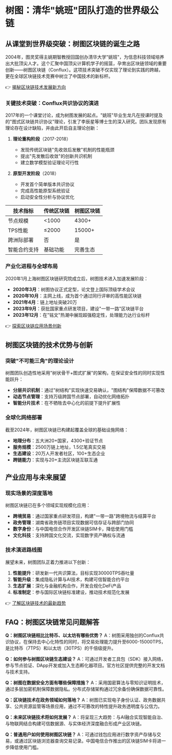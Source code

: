 # 树图：清华"姚班"团队打造的世界级公链

## 从课堂到世界级突破：树图区块链的诞生之路

2004年，图灵奖得主姚期智教授回国创办清华大学"姚班"，为信息科技领域培养出大批顶尖人才。这个汇聚中国顶尖计算机学子的摇篮，孕育出区块链领域的重要创新——树图区块链（Conflux）。这项技术突破不仅实现了理论到实践的跨越，更在全球区块链技术竞赛中树立了中国技术的新标杆。

👉 [揭秘区块链技术发展新方向](https://bit.ly/okx_welcome)

### 关键技术突破：Conflux共识协议的演进

2017年的一个课堂讨论，成为树图发展的起点。"姚班"毕业生龙凡在授课时提及的"图式区块链共识协议"理论，引发了李辰星等博士生的深入研究。团队发现原有理论存在设计缺陷，并由此开启自主理论创新：

1. **理论重构阶段**（2017-2018）
   - 发现传统区块链"先收敛后发散"机制的性能瓶颈
   - 提出"先发散后收敛"的创新共识机制
   - 建立数学模型验证理论可行性

2. **原型开发阶段**（2018）
   - 开发首个简单版本共识协议
   - 完成高性能原型系统验证
   - 启动安全性分析与协议优化

| 技术指标        | 传统区块链 | 树图区块链 |
|-----------------|------------|------------|
| 节点规模        | <1000      | 4300+      |
| TPS性能         | ≤2000      | 15000+     |
| 跨洲际部署      | 否         | 是         |
| 智能合约支持    | 基础功能   | 完善生态   |

### 产业化进程与全球布局

2020年1月上海树图区块链研究院成立后，树图技术进入加速发展阶段：

- **2020年3月**：树图协议正式定型，论文登上国际顶级学术会议
- **2020年10月**：主网上线，成为首个通过同行评审的高性能区块链
- **2021年4月**：链上地址突破20万
- **2023年9月**：获批国家重点研发项目，建设"一带一路"区块链平台
- **2023年12月**：在"铭文"热潮中展现超强稳定性，处理能力达行业标杆

👉 [探索区块链应用场景创新](https://bit.ly/okx_welcome)

## 树图区块链的技术优势与创新

### 突破"不可能三角"的理论设计

树图团队创造性地采用"树状骨干+图式扩展"的架构，在保证安全性的同时实现性能跃升：

- **分层共识机制**：通过"树结构"实现快速交易确认，"图结构"保障数据不可篡改
- **动态节点管理**：支持万级跨国节点部署，自动优化网络拓扑
- **智能分片技术**：在不牺牲去中心化的前提下提升扩展性

### 全球化网络部署

截至2024年，树图区块链已构建起覆盖全球的基础设施网络：

- **地理分布**：五大洲20+国家，4300+验证节点
- **服务规模**：2500万链上地址，1.5亿笔真实交易
- **生态建设**：20万人开发者社区，100+生态企业
- **跨链能力**：实现与20+主流区块链互联互通

## 产业应用与未来展望

### 现实场景的深度落地

树图区块链已在多个领域实现规模化应用：

- **跨境贸易**：通过国家重点研发项目，构建"一带一路"跨境物流与结算平台
- **政务管理**：湖南省政务链项目实现数据可信存证与跨部门协同
- **数字身份**：与中国电信合作开发区块链SIM卡，降低使用门槛
- **文化科技**：支持跨国文化交流，实现数字资产确权与流通

### 技术演进路线图

展望未来，树图团队正着力推进以下创新：

1. **性能提升**：研发新一代共识算法，目标实现30000TPS吞吐量
2. **智能升级**：集成隐私计算与AI技术，构建可信智能合约平台
3. **生态扩展**：深化与金融机构合作，开发合规化DeFi产品
4. **标准制定**：参与国际区块链标准建设，推动技术规范化发展

👉 [了解区块链技术的最新趋势](https://bit.ly/okx_welcome)

## FAQ：树图区块链常见问题解答

**Q：树图区块链相比比特币、以太坊有哪些优势？**
A：树图采用独创的Conflux共识协议，在保持去中心化特性的同时，将交易处理能力提升至6000-15000TPS，是比特币（7TPS）和以太坊（30TPS）的千倍级提升。

**Q：如何参与树图区块链生态建设？**
A：可通过开发者工具包（SDK）接入网络，参与节点验证、DApp开发或加入生态孵化器项目。官方社区提供完整的开发文档与技术支持。

**Q：树图在数据安全方面有哪些保障措施？**
A：采用国密算法与零知识证明技术，通过多层加密机制保障数据隐私。分布式存储架构通过冗余备份确保数据可靠性。

**Q：区块链技术在政务领域如何落地？**
A：树图已实现电子身份认证、政务数据共享、公共资源监管等场景应用，通过不可篡改的特性提升政务透明度与公信力。

**Q：未来区块链技术将如何发展？**
A：将呈现三大趋势：与AI融合实现智能自治、与物联网结合构建可信数据源、与实体经济深度融合形成产业区块链。

**Q：普通用户如何使用树图区块链？**
A：可通过钱包应用进行数字资产存储与交易，或通过区块链浏览器查询交易记录。中国电信合作推出的区块链SIM卡将进一步降低使用门槛。